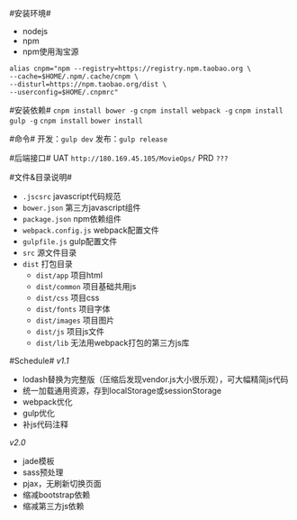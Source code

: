 #安装环境#
- nodejs
- npm
- npm使用淘宝源
```
alias cnpm="npm --registry=https://registry.npm.taobao.org \
--cache=$HOME/.npm/.cache/cnpm \
--disturl=https://npm.taobao.org/dist \
--userconfig=$HOME/.cnpmrc"
```

#安装依赖#
`cnpm install bower -g`
`cnpm install webpack -g`
`cnpm install gulp -g`
`cnpm install`
`bower install`

#命令#
开发：`gulp dev`
发布：`gulp release`

#后端接口#
UAT `http://180.169.45.105/MovieOps/`
PRD `???`

#文件&目录说明#
- `.jscsrc` javascript代码规范
- `bower.json` 第三方javascript组件
- `package.json` npm依赖组件
- `webpack.config.js` webpack配置文件
- `gulpfile.js` gulp配置文件
- `src` 源文件目录
- `dist` 打包目录
    - `dist/app` 项目html
    - `dist/common` 项目基础共用js
    - `dist/css` 项目css
    - `dist/fonts` 项目字体
    - `dist/images` 项目图片
    - `dist/js` 项目js文件
    - `dist/lib` 无法用webpack打包的第三方js库

#Schedule#
_v1.1_
- lodash替换为完整版（压缩后发现vendor.js大小很乐观），可大幅精简js代码
- 统一加载通用资源，存到localStorage或sessionStorage
- webpack优化
- gulp优化
- 补js代码注释

_v2.0_
- jade模板
- sass预处理
- pjax，无刷新切换页面
- 缩减bootstrap依赖
- 缩减第三方js依赖

